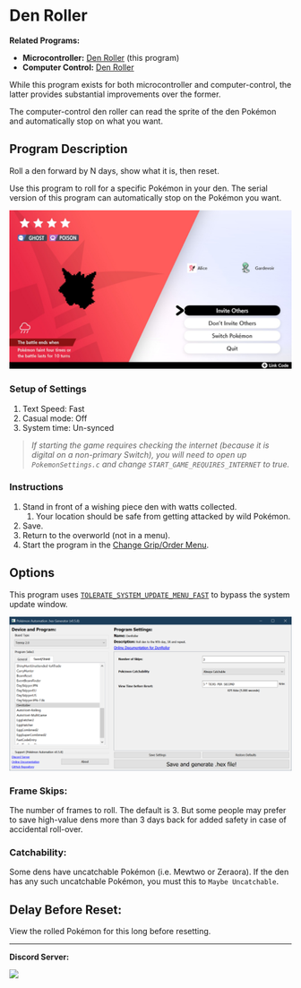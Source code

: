# Den Roller

**Related Programs:**
- **Microcontroller:** [Den Roller](https://github.com/PokemonAutomation/Microcontroller/blob/master/Wiki/Programs/PokemonSwSh/DenRoller.md) (this program)
- **Computer Control:** [Den Roller](https://github.com/PokemonAutomation/ComputerControl/blob/master/Wiki/Programs/PokemonSwSh/DenRoller.md)

While this program exists for both microcontroller and computer-control, the latter provides substantial improvements over the former.

The computer-control den roller can read the sprite of the den Pokémon and automatically stop on what you want.


## Program Description

Roll a den forward by N days, show what it is, then reset.

Use this program to roll for a specific Pokémon in your den. The serial version of this program can automatically stop on the Pokémon you want.

<img src="images/DenRoller-0.jpg">


### Setup of Settings

1. Text Speed: Fast
2. Casual mode: Off
3. System time: Un-synced

> *If starting the game requires checking the internet (because it is digital on a non-primary Switch), you will need to open up `PokemonSettings.c` and change `START_GAME_REQUIRES_INTERNET` to true.*

### Instructions

1. Stand in front of a wishing piece den with watts collected.
   1. Your location should be safe from getting attacked by wild Pokémon.
2. Save.
3. Return to the overworld (not in a menu).
4. Start the program in the [Change Grip/Order Menu](/Wiki/Programs/NintendoSwitch/ChangeGripOrderMenu.md).


## Options

This program uses [`TOLERATE_SYSTEM_UPDATE_MENU_FAST`](/Wiki/Programs/NintendoSwitch/FrameworkSettings.md#tolerate-system-update-menu-fast) to bypass the system update window.

<img src="images/DenRoller-Settings.png">

### Frame Skips:

The number of frames to roll. The default is 3. But some people may prefer to save high-value dens more than 3 days back for added safety in case of accidental roll-over.

### Catchability:

Some dens have uncatchable Pokémon (i.e. Mewtwo or Zeraora). If the den has any such uncatchable Pokémon, you must this to `Maybe Uncatchable`.

## Delay Before Reset:

View the rolled Pokémon for this long before resetting.



<hr>

**Discord Server:** 

[<img src="https://canary.discordapp.com/api/guilds/695809740428673034/widget.png?style=banner2">](https://discord.gg/cQ4gWxN)

